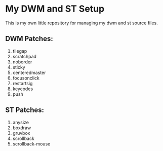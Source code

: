 # My DWM and ST Setup

This is my own little repository for managing my dwm and st source files.

## DWM Patches:

1. tilegap
1. scratchpad
1. noborder
1. sticky
1. centeredmaster
1. focusonclick
1. restartsig
1. keycodes
1. push

## ST Patches:

1. anysize
1. boxdraw
1. gruvbox
1. scrollback
1. scrollback-mouse
